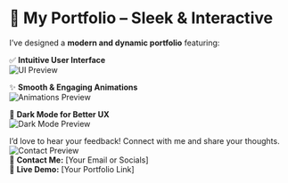 # 🚀 My Portfolio – Sleek & Interactive  

I’ve designed a **modern and dynamic portfolio** featuring:  

✅ **Intuitive User Interface**  
![UI Preview](https://github.com/user-attachments/assets/4645b3a0-7138-49e0-ba97-0cd25e2539eb)  

✨ **Smooth & Engaging Animations**  
![Animations Preview](https://github.com/user-attachments/assets/44e023fe-f624-41b8-a946-3126d423811f)  

🌙 **Dark Mode for Better UX**  
![Dark Mode Preview](https://github.com/user-attachments/assets/19a32e53-d583-4e66-b989-8819466aaf22)

I’d love to hear your feedback! Connect with me and share your thoughts.  
![Contact Preview](https://github.com/user-attachments/assets/6cced2dc-dd94-4126-b71a-6e481c3091e6)  
📩 **Contact Me:** [Your Email or Socials]  
🔗 **Live Demo:** [Your Portfolio Link]  
